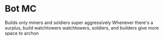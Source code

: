# Bot MC

Builds only miners and soldiers super aggressively
Whenever there's a surplus, build watchtowers
watchtowers, soldiers, and builders give more space to archon